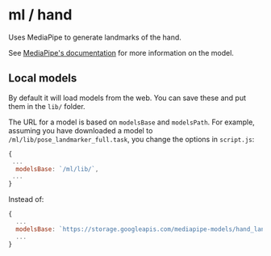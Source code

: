# ml / hand

Uses MediaPipe to generate landmarks of the hand.

See [MediaPipe's documentation](https://ai.google.dev/edge/mediapipe/solutions/vision/hand_landmarker#models) for more information on the model.

## Local models

By default it will load models from the web. You can save these and put them in the `lib/` folder. 

The URL for a model is based on `modelsBase` and `modelsPath`. For example, assuming you have downloaded a model to `/ml/lib/pose_landmarker_full.task`, you change the options in `script.js`:
```js
{
 ...
  modelsBase: `/ml/lib/`,
 ... 
}
```

Instead of:
```js
{
  ...
  modelsBase: `https://storage.googleapis.com/mediapipe-models/hand_landmarker/hand_landmarker/float16/latest/`
  ...
}
```